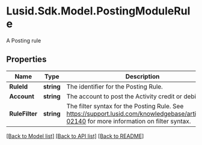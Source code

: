 # Lusid.Sdk.Model.PostingModuleRule
A Posting rule

## Properties

Name | Type | Description | Notes
------------ | ------------- | ------------- | -------------
**RuleId** | **string** | The identifier for the Posting Rule. | 
**Account** | **string** | The account to post the Activity credit or debit to. | 
**RuleFilter** | **string** | The filter syntax for the Posting Rule. See https://support.lusid.com/knowledgebase/article/KA-02140 for more information on filter syntax. | 

[[Back to Model list]](../README.md#documentation-for-models) [[Back to API list]](../README.md#documentation-for-api-endpoints) [[Back to README]](../README.md)

